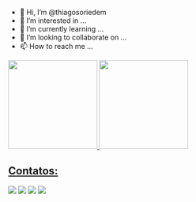 - 👋 Hi, I’m @thiagosoriedem
- 👀 I’m interested in ...
- 🌱 I’m currently learning ...
- 💞️ I’m looking to collaborate on ...
- 📫 How to reach me ...
<div>
<a href="https://github.com/thiagosoriedem">
<img loading="lazy" height="180em" src="https://github-readme-stats.vercel.app/api/top-langs/?username=thiagosoriedem&layout=compact&langs_count=7&theme=react"/>
<img loading="lazy" height="180em" src="https://github-readme-stats.vercel.app/api?username=thiagosoriedem&show_icons=true&theme=react&include_all_commits=true&count_private=true"/>
</div>
  
## Contatos:

<div>
<a href=""><img src="https://img.shields.io/badge/Discord-%235865F2.svg?style=for-the-badge&logo=discord&logoColor=white" target="_blank"></a>
<a href="https://instagram.com/thiago.soriedem" target="_blank"><img loading="lazy" src="https://img.shields.io/badge/-Instagram-%23E4405F?style=for-the-badge&logo=instagram&logoColor=white" target="_blank"></a>
<a href = "mailto:thiagosoriedem@outlook.com"><img loading="lazy" src="https://img.shields.io/badge/Outlook-0078D4?style=for-the-badge&logo=microsoft-outlook&logoColor=white" target="_blank"></a>
<a href="https://www.linkedin.com/in/thiagosoriedem" target="_blank"><img loading="lazy" src="https://img.shields.io/badge/-LinkedIn-%230077B5?style=for-the-badge&logo=linkedin&logoColor=white" target="_blank"></a>   
</div>
